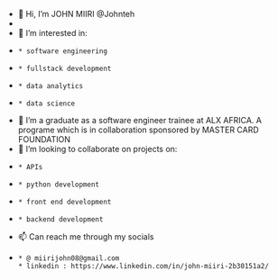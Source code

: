 - 👋 Hi, I’m JOHN MIIRI @Johnteh
- 
- 👀 I’m interested in:
-     * software engineering
-     * fullstack development
-     * data analytics
-     * data science
- 🌱 I’m a graduate as a software engineer trainee at ALX AFRICA. A programe which is in collaboration sponsored by MASTER CARD FOUNDATION
- 💞️ I’m looking to collaborate on projects on:
-     * APIs
-     * python development
-     * front end development
-     * backend development
- 📫 Can reach me through my socials
-     * @ miirijohn08@gmail.com
      * linkedin : https://www.linkedin.com/in/john-miiri-2b30151a2/

<!---
Johnteh/Johnteh is a ✨ special ✨ repository because its `README.md` (this file) appears on your GitHub profile.
You can click the Preview link to take a look at your changes.
--->
